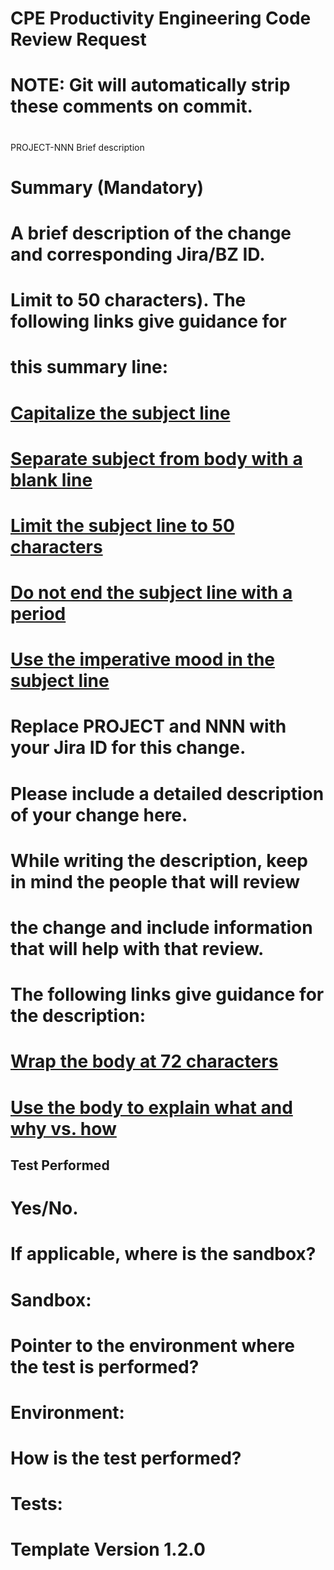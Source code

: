 # CPE Productivity Engineering Code Review Request
# NOTE: Git will automatically strip these comments on commit.
#
PROJECT-NNN Brief description

# Summary (Mandatory)
# A brief description of the change and corresponding Jira/BZ ID.
# Limit to 50 characters).  The following links give guidance for
# this summary line:
# [Capitalize the subject line](https://chris.beams.io/posts/git-commit/#capitalize)
# [Separate subject from body with a blank line](https://chris.beams.io/posts/git-commit/#separate)
# [Limit the subject line to 50 characters](https://chris.beams.io/posts/git-commit/#limit-50)
# [Do not end the subject line with a period](https://chris.beams.io/posts/git-commit/#end)
# [Use the imperative mood in the subject line](https://chris.beams.io/posts/git-commit/#imperative)
# Replace PROJECT and NNN with your Jira ID for this change.

# Please include a detailed description of your change here.
# While writing the description, keep in mind the people that will review
# the change and include information that will help with that review.
# The following links give guidance for the description:
# [Wrap the body at 72 characters](https://chris.beams.io/posts/git-commit/#wrap-72)
# [Use the body to explain what and why vs. how](https://chris.beams.io/posts/git-commit/#why-not-how)

Test Performed
--------------
# Yes/No.
# If applicable, where is the sandbox?
# Sandbox:
# Pointer to the environment where the test is performed?
# Environment:
# How is the test performed?
# Tests:

# Template Version 1.2.0
